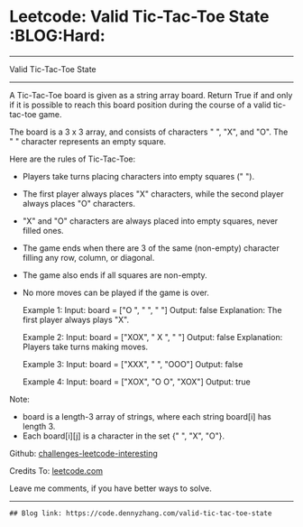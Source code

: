 
# Leetcode: Valid Tic-Tac-Toe State     :BLOG:Hard:

---

Valid Tic-Tac-Toe State  

---

A Tic-Tac-Toe board is given as a string array board. Return True if and only if it is possible to reach this board position during the course of a valid tic-tac-toe game.  

The board is a 3 x 3 array, and consists of characters " ", "X", and "O".  The " " character represents an empty square.  

Here are the rules of Tic-Tac-Toe:  

-   Players take turns placing characters into empty squares (" ").
-   The first player always places "X" characters, while the second player always places "O" characters.
-   "X" and "O" characters are always placed into empty squares, never filled ones.
-   The game ends when there are 3 of the same (non-empty) character filling any row, column, or diagonal.
-   The game also ends if all squares are non-empty.
-   No more moves can be played if the game is over.

    Example 1:
    Input: board = ["O  ", "   ", "   "]
    Output: false
    Explanation: The first player always plays "X".

    Example 2:
    Input: board = ["XOX", " X ", "   "]
    Output: false
    Explanation: Players take turns making moves.

    Example 3:
    Input: board = ["XXX", "   ", "OOO"]
    Output: false

    Example 4:
    Input: board = ["XOX", "O O", "XOX"]
    Output: true

Note:  

-   board is a length-3 array of strings, where each string board[i] has length 3.
-   Each board[i][j] is a character in the set {" ", "X", "O"}.

Github: [challenges-leetcode-interesting](https://github.com/DennyZhang/challenges-leetcode-interesting/tree/master/problems/valid-tic-tac-toe-state)  

Credits To: [leetcode.com](https://leetcode.com/problems/valid-tic-tac-toe-state/description/)  

Leave me comments, if you have better ways to solve.  

---

    ## Blog link: https://code.dennyzhang.com/valid-tic-tac-toe-state


